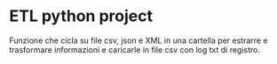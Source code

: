 # ETL python project
Funzione che cicla su file csv, json e XML in una cartella per estrarre e trasformare informazioni e caricarle
in file csv con log txt di registro.